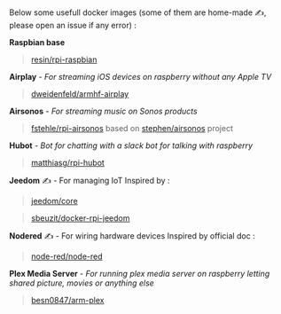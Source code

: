 Below some usefull docker images (some of them are home-made ✍, please open an issue if any error) :

**Raspbian base**
> [resin/rpi-raspbian](https://hub.docker.com/r/resin/rpi-raspbian/)

**Airplay** - *For streaming iOS devices on raspberry without any Apple TV*
> [dweidenfeld/armhf-airplay](https://hub.docker.com/r/dweidenfeld/armhf-airplay/)

**Airsonos** - *For streaming music on Sonos products*
> [fstehle/rpi-airsonos](https://github.com/fstehle/docker-rpi-airsonos) based on [stephen/airsonos](https://github.com/stephen/airsonos) project

**Hubot** - *Bot for chatting with a slack bot for talking with raspberry*
> [matthiasg/rpi-hubot](https://github.com/openwebcraft/rpi-hubot)

**Jeedom** ✍ - For managing IoT
Inspired by :

> [jeedom/core](https://github.com/jeedom/core/blob/beta/install/install.sh)

> [sbeuzit/docker-rpi-jeedom](https://github.com/sbeuzit/docker-rpi-jeedom/blob/master/jeedom/Build/Dockerfile)

**Nodered** ✍ - For wiring hardware devices
Inspired by official doc :

> [node-red/node-red](https://github.com/node-red/node-red)

**Plex Media Server** - *For running plex media server on raspberry letting shared picture, movies or anything else*
> [besn0847/arm-plex](https://github.com/besn0847/arm-plex)
